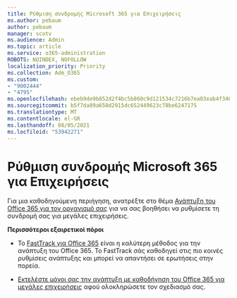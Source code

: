 ```yaml
---
title: Ρύθμιση συνδρομής Microsoft 365 για Επιχειρήσεις
ms.author: pebaum
author: pebaum
manager: scotv
ms.audience: Admin
ms.topic: article
ms.service: o365-administration
ROBOTS: NOINDEX, NOFOLLOW
localization_priority: Priority
ms.collection: Adm_O365
ms.custom:
- "9002444"
- "4795"
ms.openlocfilehash: ebeb9de9b852d2f4bc5b860c9d121534c7216b7ea03eab4f346691bcdaf5b562
ms.sourcegitcommit: b5f7da89a650d2915dc652449623c78be6247175
ms.translationtype: MT
ms.contentlocale: el-GR
ms.lasthandoff: 08/05/2021
ms.locfileid: "53942271"
---
```

# <a name="set-up-a-microsoft-365-business-subscription"></a>Ρύθμιση συνδρομής Microsoft 365 για Επιχειρήσεις

Για μια καθοδηγούμενη περιήγηση, ανατρέξτε στο θέμα [Ανάπτυξη του Office 365 για τον οργανισμό σας](https://docs.microsoft.com/office365/enterprise/setup-overview-for-enterprises) για να σας βοηθήσει να ρυθμίσετε τη συνδρομή σας για μεγάλες επιχειρήσεις.

**Περισσότεροι εξαιρετικοί πόροι**

- Το [FastTrack για Office 365](https://docs.microsoft.com/fasttrack/O365-fasttrack-benefit-for-office-365) είναι η καλύτερη μέθοδος για την ανάπτυξη του Office 365. Το FastTrack σάς καθοδηγεί στις πιο κοινές ρυθμίσεις ανάπτυξης και μπορεί να απαντήσει σε ερωτήσεις στην πορεία. 

- [Εκτελέστε μόνοι σας την ανάπτυξη με καθοδήγηση του Office 365 για μεγάλες επιχειρήσεις](https://docs.microsoft.com/office365/enterprise/setup-overview-for-enterprises#do-it-yourself-guided-deployment-of-office-365-enterprise) αφού ολοκληρώσετε τον σχεδιασμό σας. 
